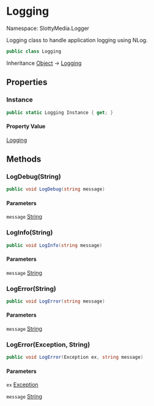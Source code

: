 # Logging

Namespace: SlottyMedia.Logger

Logging class to handle application logging using NLog.

```csharp
public class Logging
```

Inheritance [Object](https://docs.microsoft.com/en-us/dotnet/api/system.object) → [Logging](./slottymedia.logger.logging.md)

## Properties

### **Instance**

```csharp
public static Logging Instance { get; }
```

#### Property Value

[Logging](./slottymedia.logger.logging.md)<br>

## Methods

### **LogDebug(String)**

```csharp
public void LogDebug(string message)
```

#### Parameters

`message` [String](https://docs.microsoft.com/en-us/dotnet/api/system.string)<br>

### **LogInfo(String)**

```csharp
public void LogInfo(string message)
```

#### Parameters

`message` [String](https://docs.microsoft.com/en-us/dotnet/api/system.string)<br>

### **LogError(String)**

```csharp
public void LogError(string message)
```

#### Parameters

`message` [String](https://docs.microsoft.com/en-us/dotnet/api/system.string)<br>

### **LogError(Exception, String)**

```csharp
public void LogError(Exception ex, string message)
```

#### Parameters

`ex` [Exception](https://docs.microsoft.com/en-us/dotnet/api/system.exception)<br>

`message` [String](https://docs.microsoft.com/en-us/dotnet/api/system.string)<br>
